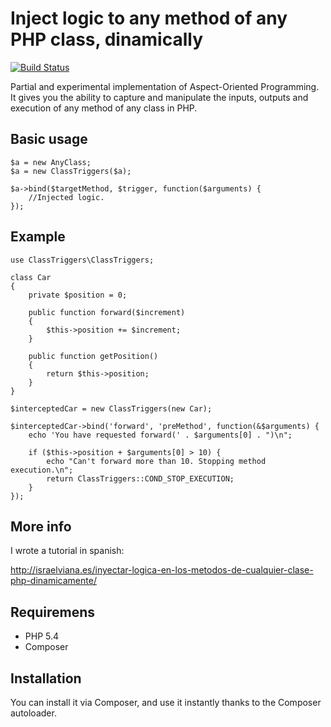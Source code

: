 Inject logic to any method of any PHP class, dinamically
========================================================

[![Build Status](https://secure.travis-ci.org/isra00/class-triggers.png)](http://travis-ci.org/isra00/class-triggers)

Partial and experimental implementation of Aspect-Oriented Programming. It gives you the ability to capture and manipulate the inputs, outputs and execution of any method of any class in PHP.

Basic usage
-----------

	$a = new AnyClass;
	$a = new ClassTriggers($a);

	$a->bind($targetMethod, $trigger, function($arguments) {
		//Injected logic.
	});


Example
-------

	use ClassTriggers\ClassTriggers;

	class Car
	{
		private $position = 0;

		public function forward($increment)
		{
			$this->position += $increment;
		}

		public function getPosition()
		{
			return $this->position;
		}
	}

	$interceptedCar = new ClassTriggers(new Car);
	
	$interceptedCar->bind('forward', 'preMethod', function(&$arguments) {
		echo 'You have requested forward(' . $arguments[0] . ")\n";
	
		if ($this->position + $arguments[0] > 10) {
			echo "Can't forward more than 10. Stopping method execution.\n";
			return ClassTriggers::COND_STOP_EXECUTION;
		}
	});

More info
---------

I wrote a tutorial in spanish:

http://israelviana.es/inyectar-logica-en-los-metodos-de-cualquier-clase-php-dinamicamente/

Requiremens
-----------

 * PHP 5.4
 * Composer
 
Installation
------------

You can install it via Composer, and use it instantly thanks to the Composer autoloader.
